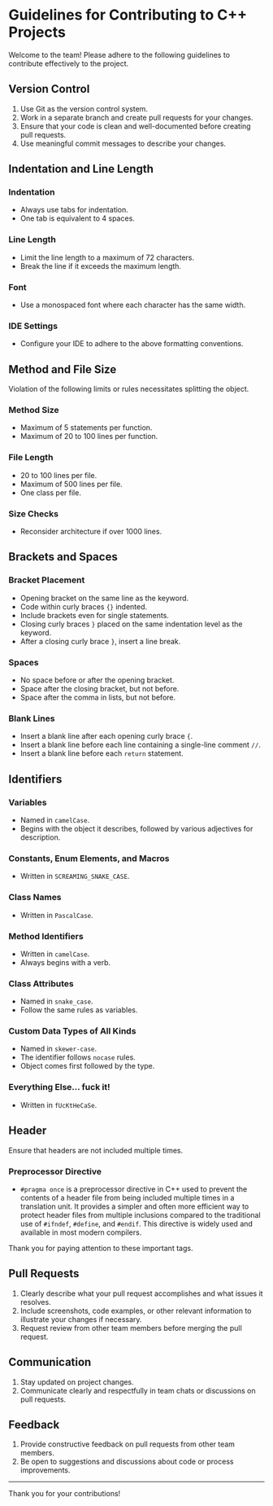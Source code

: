 # Guidelines for Contributing to C++ Projects

Welcome to the team! Please adhere to the following guidelines to contribute effectively to the project.

## Version Control

1. Use Git as the version control system.
2. Work in a separate branch and create pull requests for your changes.
3. Ensure that your code is clean and well-documented before creating pull requests.
4. Use meaningful commit messages to describe your changes.

## Indentation and Line Length

### Indentation

- Always use tabs for indentation.
- One tab is equivalent to 4 spaces.

### Line Length

- Limit the line length to a maximum of 72 characters.
- Break the line if it exceeds the maximum length.

### Font

- Use a monospaced font where each character has the same width.

### IDE Settings

- Configure your IDE to adhere to the above formatting conventions.

## Method and File Size

Violation of the following limits or rules necessitates splitting the object.

### Method Size

- Maximum of 5 statements per function.
- Maximum of 20 to 100 lines per function.

### File Length

- 20 to 100 lines per file.
- Maximum of 500 lines per file.
- One class per file.

### Size Checks

- Reconsider architecture if over 1000 lines.

## Brackets and Spaces

### Bracket Placement

- Opening bracket on the same line as the keyword.
- Code within curly braces `{}` indented.
- Include brackets even for single statements.
- Closing curly braces `}` placed on the same indentation level as the keyword.
- After a closing curly brace `}`, insert a line break.

### Spaces

- No space before or after the opening bracket.
- Space after the closing bracket, but not before.
- Space after the comma in lists, but not before.

### Blank Lines

- Insert a blank line after each opening curly brace `{`.
- Insert a blank line before each line containing a single-line comment `//`.
- Insert a blank line before each `return` statement.

## Identifiers

### Variables

- Named in `camelCase`.
- Begins with the object it describes, followed by various adjectives for description.

### Constants, Enum Elements, and Macros

- Written in `SCREAMING_SNAKE_CASE`.

### Class Names

- Written in `PascalCase`.

### Method Identifiers

- Written in `camelCase`.
- Always begins with a verb.

### Class Attributes

- Named in `snake_case`.
- Follow the same rules as variables.

### Custom Data Types of All Kinds

- Named in `skewer-case`.
- The identifier follows `nocase` rules.
- Object comes first followed by the type.

### Everything Else... fuck it!

- Written in `fUcKtHeCaSe`.

## Header

Ensure that headers are not included multiple times.

### Preprocessor Directive

- `#pragma once` is a preprocessor directive in C++ used to prevent the contents of a header file from being included multiple times in a translation unit. It provides a simpler and often more efficient way to protect header files from multiple inclusions compared to the traditional use of `#ifndef`, `#define`, and `#endif`. This directive is widely used and available in most modern compilers.

Thank you for paying attention to these important tags.

## Pull Requests

1. Clearly describe what your pull request accomplishes and what issues it resolves.
2. Include screenshots, code examples, or other relevant information to illustrate your changes if necessary.
3. Request review from other team members before merging the pull request.

## Communication

1. Stay updated on project changes.
2. Communicate clearly and respectfully in team chats or discussions on pull requests.

## Feedback

1. Provide constructive feedback on pull requests from other team members.
2. Be open to suggestions and discussions about code or process improvements.

---

Thank you for your contributions!
